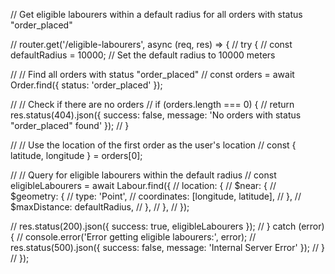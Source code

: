 // Get eligible labourers within a default radius for all orders with status "order_placed"

// router.get('/eligible-labourers', async (req, res) => {
//   try {
//     const defaultRadius = 10000; // Set the default radius to 10000 meters

//     // Find all orders with status "order_placed"
//     const orders = await Order.find({ status: 'order_placed' });

//     // Check if there are no orders
//     if (orders.length === 0) {
//       return res.status(404).json({ success: false, message: 'No orders with status "order_placed" found' });
//     }

//     // Use the location of the first order as the user's location
//     const { latitude, longitude } = orders[0];

//     // Query for eligible labourers within the default radius
//     const eligibleLabourers = await Labour.find({
//       location: {
//         $near: {
//           $geometry: {
//             type: 'Point',
//             coordinates: [longitude, latitude],
//           },
//           $maxDistance: defaultRadius,
//         },
//       },
//     });

//     res.status(200).json({ success: true, eligibleLabourers });
//   } catch (error) {
//     console.error('Error getting eligible labourers:', error);
//     res.status(500).json({ success: false, message: 'Internal Server Error' });
//   }
// });
